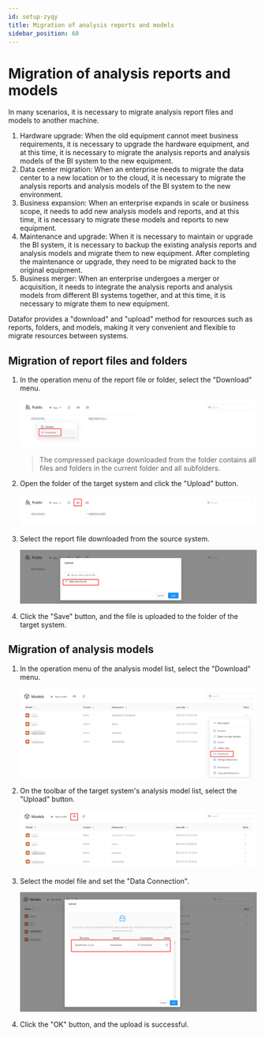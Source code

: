 ```yaml
---
id: setup-zyqy
title: Migration of analysis reports and models
sidebar_position: 60
---
```

# Migration of analysis reports and models

In many scenarios, it is necessary to migrate analysis report files and models to another machine.

1. Hardware upgrade: When the old equipment cannot meet business requirements, it is necessary to upgrade the hardware equipment, and at this time, it is necessary to migrate the analysis reports and analysis models of the BI system to the new equipment.
2. Data center migration: When an enterprise needs to migrate the data center to a new location or to the cloud, it is necessary to migrate the analysis reports and analysis models of the BI system to the new environment.
3. Business expansion: When an enterprise expands in scale or business scope, it needs to add new analysis models and reports, and at this time, it is necessary to migrate these models and reports to new equipment.
4. Maintenance and upgrade: When it is necessary to maintain or upgrade the BI system, it is necessary to backup the existing analysis reports and analysis models and migrate them to new equipment. After completing the maintenance or upgrade, they need to be migrated back to the original equipment.
5. Business merger: When an enterprise undergoes a merger or acquisition, it needs to integrate the analysis reports and analysis models from different BI systems together, and at this time, it is necessary to migrate them to new equipment.

Datafor provides a "download" and "upload" method for resources such as reports, folders, and models, making it very convenient and flexible to migrate resources between systems.

## Migration of report files and folders

1. In the operation menu of the report file or folder, select the "Download" menu.

   ![1682058753670](../../../../../static/img/en/datafor/setup/1682058753670.png)

   > The compressed package downloaded from the folder contains all files and folders in the current folder and all subfolders.

2. Open the folder of the target system and click the "Upload" button.

   ![1682058868158](../../../../../static/img/en/datafor/setup/1682058868158.png)


3. Select the report file downloaded from the source system.

   ![1682058973215](../../../../../static/img/en/datafor/setup/1682058973215.png)


4. Click the "Save" button, and the file is uploaded to the folder of the target system.

## Migration of analysis models

1. In the operation menu of the analysis model list, select the "Download" menu.

   ![1682059389347](../../../../../static/img/en/datafor/setup/1682059389347.png)

2. On the toolbar of the target system's analysis model list, select the "Upload" button.

   ![1682059158350](../../../../../static/img/en/datafor/setup/1682059158350.png)

3. Select the model file and set the "Data Connection".

   ![1682059446365](../../../../../static/img/en/datafor/setup/1682059446365.png)

4. Click the "OK" button, and the upload is successful.



